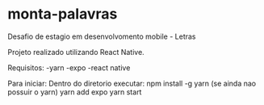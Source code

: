 # monta-palavras

Desafio de estagio em desenvolvomento mobile - Letras

Projeto realizado utilizando React Native.

Requisitos:
-yarn
-expo
-react native

Para iniciar:
Dentro do diretorio executar:
npm install -g yarn (se ainda nao possuir o yarn)
yarn add expo
yarn start
